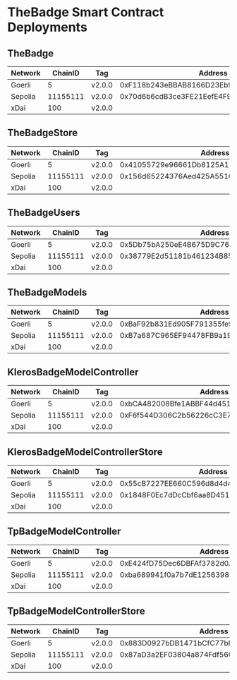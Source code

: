 # TheBadge Smart Contract Deployments

## TheBadge

| Network | ChainID  | Tag    | Address                                    | Transaction Hash                                                   |
| ------- | -------- | ------ | ------------------------------------------ | ------------------------------------------------------------------ |
| Goerli  | 5        | v2.0.0 | 0xF118b243eBBAB8166D23Eb98Ace86fEFdE62A748 | 0x0a8baae07bf005ce3f3992442297967861c75754f0e3eadfb5c13f4840981c08 |
| Sepolia | 11155111 | v2.0.0 | 0x70d6b6cdB3ce3FE21EefE4F967Bb2d8e12E0F701 | 0xe113ebbc343715bedd1f9d5ddb717ca59746c3db67e26a25090e6486d4144687 |
| xDai    | 100      | v2.0.0 |                                            |                                                                    |

## TheBadgeStore

| Network | ChainID  | Tag    | Address                                    | Transaction Hash                                                   |
| ------- | -------- | ------ | ------------------------------------------ | ------------------------------------------------------------------ |
| Goerli  | 5        | v2.0.0 | 0x41055729e96661Db8125A114dCDEa6aF55B74523 | 0xbed4981ff5a12c6b7e59be6975eb5d144cda7b2613ba843262c0c9cc9f1dbea9 |
| Sepolia | 11155111 | v2.0.0 | 0x156d65224376Aed425A551CD85fCbAa1e56C3568 | 0x5ee83ce054e7f2231c386e683c2bde83203524853929aeabc256b247ff431227 |
| xDai    | 100      | v2.0.0 |                                            |                                                                    |

## TheBadgeUsers

| Network | ChainID  | Tag    | Address                                    | Transaction Hash                                                   |
| ------- | -------- | ------ | ------------------------------------------ | ------------------------------------------------------------------ |
| Goerli  | 5        | v2.0.0 | 0x5Db75bA250eE4B675D9C7627BC11F2BC3b8c099f | 0xe840a960c57eb74c6187a305f548933ad10b666eaa0450d1c5a46c5c01dac846 |
| Sepolia | 11155111 | v2.0.0 | 0x38779E2d51181b461234B85Ee8D49cc2D24F2895 | 0xb18290ac1a57ad33802b0f019fb99e0aef1b110cbcf804e8809a5f48df934961 |
| xDai    | 100      | v2.0.0 |                                            |                                                                    |

## TheBadgeModels

| Network | ChainID  | Tag    | Address                                    | Transaction Hash                                                   |
| ------- | -------- | ------ | ------------------------------------------ | ------------------------------------------------------------------ |
| Goerli  | 5        | v2.0.0 | 0xBaF92b831Ed905F791355fe9ECF0fce144712bdb | 0xff97c85eac4cc7b94c53cb0273d55ccd2f4391e5060d2f95d8976c6403f36a67 |
| Sepolia | 11155111 | v2.0.0 | 0xB7a687C965EF94478FB9a19812086B43A1Ca6ddb | 0xe08c88d655a45da436ce56ff43231ce1f8cd465b11cbfc607ea2dbccb7aafedf |
| xDai    | 100      | v2.0.0 |                                            |                                                                    |

## KlerosBadgeModelController

| Network | ChainID  | Tag    | Address                                    | Transaction Hash                                                   |
| ------- | -------- | ------ | ------------------------------------------ | ------------------------------------------------------------------ |
| Goerli  | 5        | v2.0.0 | 0xbCA482008Bfe1ABBF44d451b810911007e5b7764 | 0xb621d9c6bf3e6fdda9d9e03917d3c1503576ca1cb08074cb527f5f20532634b4 |
| Sepolia | 11155111 | v2.0.0 | 0xF6f544D306C2b56226cC3E771d45F2c21731C739 | 0x69bdd4cc3372e053b45bfec03581f55c9020c5a9c4393032ccd26a93118d237f |
| xDai    | 100      | v2.0.0 |                                            |                                                                    |

## KlerosBadgeModelControllerStore

| Network | ChainID  | Tag    | Address                                    | Transaction Hash                                                   |
| ------- | -------- | ------ | ------------------------------------------ | ------------------------------------------------------------------ |
| Goerli  | 5        | v2.0.0 | 0x55cB7227EE660C596d8d4d4BB427F90e3feEB684 | 0x9e8fe6c87c77b07795dca4191bd83d9f97f0db21210e3c53c265ecd2deac7863 |
| Sepolia | 11155111 | v2.0.0 | 0x1848F0Ec7dDcCbf6aa8D451A06F3557018e394d0 | 0x8362b05abac3f7f648c0bb06216b35933b80bfa9094b05df7039376949d95213 |
| xDai    | 100      | v2.0.0 |                                            |                                                                    |

## TpBadgeModelController

| Network | ChainID  | Tag    | Address                                    | Transaction Hash                                                   |
| ------- | -------- | ------ | ------------------------------------------ | ------------------------------------------------------------------ |
| Goerli  | 5        | v2.0.0 | 0xE424fD75Dec6DBFAf3782d0A7A0DA23FBFCD91C7 | 0xf615c84ad773ee084a47387863febfccd3dbbeb6f61e04b345b6d2aebade4a4e |
| Sepolia | 11155111 | v2.0.0 | 0xba689941f0a7b7dE12563987aA5f09B649b55ae1 | 0x1208330da6aeeb849a1a8c5b17fab86c34b5a170f69e2d24fa3aa5b5dad359f1 |
| xDai    | 100      | v2.0.0 |                                            |                                                                    |

## TpBadgeModelControllerStore

| Network | ChainID  | Tag    | Address                                    | Transaction Hash                                                   |
| ------- | -------- | ------ | ------------------------------------------ | ------------------------------------------------------------------ |
| Goerli  | 5        | v2.0.0 | 0x883D0927bDB1471bCfC77bB6EbaA334eCfbdC1F5 | 0x516d07d400a56babe311c47e867767a6dca0c367e49f33bfbb3cb459cc6997a9 |
| Sepolia | 11155111 | v2.0.0 | 0x87aD3a2EF03804a874Fdf560C18186b2b956D840 | 0x14b9db8a4a9b35a1846fa2e99fd2995233e9f2af6d55772e1046ee68d14069ad |
| xDai    | 100      | v2.0.0 |                                            |                                                                    |

